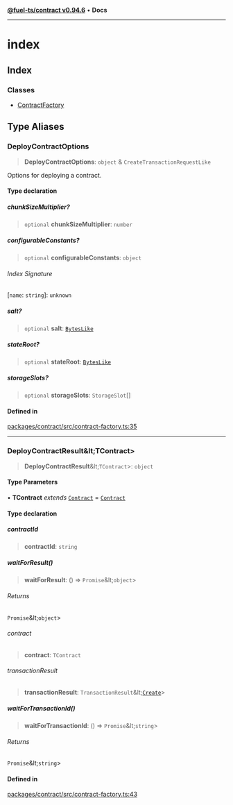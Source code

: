 [**@fuel-ts/contract v0.94.6**](../index.md) • **Docs**

***

# index

## Index

### Classes

- [ContractFactory](./ContractFactory.md)

## Type Aliases

### DeployContractOptions

> **DeployContractOptions**: `object` & `CreateTransactionRequestLike`

Options for deploying a contract.

#### Type declaration

##### chunkSizeMultiplier?

> `optional` **chunkSizeMultiplier**: `number`

##### configurableConstants?

> `optional` **configurableConstants**: `object`

###### Index Signature

 \[`name`: `string`\]: `unknown`

##### salt?

> `optional` **salt**: [`BytesLike`](../Interfaces/index.md#byteslike)

##### stateRoot?

> `optional` **stateRoot**: [`BytesLike`](../Interfaces/index.md#byteslike)

##### storageSlots?

> `optional` **storageSlots**: `StorageSlot`[]

#### Defined in

[packages/contract/src/contract-factory.ts:35](https://github.com/FuelLabs/fuels-ts/blob/edc427a506b3935e5c3045680dbc2670666cb638/packages/contract/src/contract-factory.ts#L35)

***

### DeployContractResult\&lt;TContract\>

> **DeployContractResult**\&lt;`TContract`\>: `object`

#### Type Parameters

• **TContract** *extends* [`Contract`](../Program/Contract.md) = [`Contract`](../Program/Contract.md)

#### Type declaration

##### contractId

> **contractId**: `string`

##### waitForResult()

> **waitForResult**: () => `Promise`\&lt;`object`\>

###### Returns

`Promise`\&lt;`object`\>

###### contract

> **contract**: `TContract`

###### transactionResult

> **transactionResult**: `TransactionResult`\&lt;[`Create`](../Account/TransactionType.md#create)\>

##### waitForTransactionId()

> **waitForTransactionId**: () => `Promise`\&lt;`string`\>

###### Returns

`Promise`\&lt;`string`\>

#### Defined in

[packages/contract/src/contract-factory.ts:43](https://github.com/FuelLabs/fuels-ts/blob/edc427a506b3935e5c3045680dbc2670666cb638/packages/contract/src/contract-factory.ts#L43)
